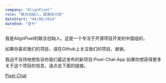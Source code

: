 ```yaml
---
company: "AlignPixel"
role: "联合创始人，首席执行官"
dateStart: "04/06/2024"
dateEnd: "至今"
---
```


我是AlignPixel的联合创始人。这是一个专注于开源项目开发的中国组织。

如果你喜欢我们的项目，请在Github上关注我们的项目，谢谢。

我迫不及待地想告诉你我们最近发布的新项目:Pixel-Chat-App
如果你想获得更多关于这个项目的信息，请点击下面的链接。

[Pixel-Chat](https://github.com/AlignPixel/Pixel-Chat-App)